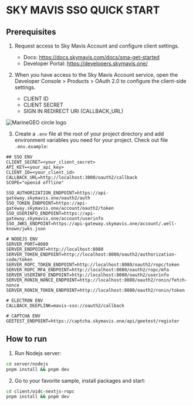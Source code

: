 # SKY MAVIS SSO QUICK START

## Prerequisites

1. Request access to Sky Mavis Account and configure client settings.

   - Docs: <https://docs.skymavis.com/docs/sma-get-started>
   - Developer Portal: <https://developers.skymavis.one/>

2. When you have access to the Sky Mavis Account service, open the Developer Console > Products > OAuth 2.0 to configure the client-side settings.

   - CLIENT ID
   - CLIENT SECRET
   - SIGN IN REDIRECT URI (CALLBACK_URL)

<img src="https://files.readme.io/284792b-small-app-oauth-configuration.png" alt="MarineGEO circle logo"/>

3. Create a `.env` file at the root of your project directory and add environment variables you need for your project. Check out file `.env.example`:

```
## SSO ENV
CLIENT_SECRET=<your_client_secret>
API_KEY=<your_api_key>
CLIENT_ID=<your_client_id>
CALLBACK_URL=http://localhost:3000/oauth2/callback
SCOPE="openid offline"

SSO_AUTHORIZATION_ENDPOINT=https://api-gateway.skymavis.one/oauth2/auth
SSO_TOKEN_ENDPOINT=https://api-gateway.skymavis.one/account/oauth2/token
SSO_USERINFO_ENDPOINT=https://api-gateway.skymavis.one/account/userinfo
SSO_JWKS_ENDPOINT=https://api-gateway.skymavis.one/account/.well-known/jwks.json

# NODEJS ENV
SERVER_PORT=8080
SERVER_ENDPOINT=http://localhost:8080
SERVER_TOKEN_ENDPOINT=http://localhost:8080/oauth2/authorization-code/token
SERVER_ROPC_TOKEN_ENDPOINT=http://localhost:8080/oauth2/ropc/token
SERVER_ROPC_MFA_ENDPOINT=http://localhost:8080/oauth2/ropc/mfa
SERVER_USERINFO_ENDPOINT=http://localhost:8080/oauth2/userinfo
SERVER_RONIN_NONCE_ENDPOINT=http://localhost:8080/oauth2/ronin/fetch-nonce
SERVER_RONIN_TOKEN_ENDPOINT=http://localhost:8080/oauth2/ronin/token

# ELECTRON ENV
CALLBACK_DEEPLINK=mavis-sso://oauth2/callback

# CAPTCHA ENV
GEETEST_ENDPOINT=https://captcha.skymavis.one/api/geetest/register
```

## How to run

1. Run Nodejs server:

```bash
cd server/nodejs
pnpm install && pnpm dev
```

2. Go to your favorite sample, install packages and start:

```bash
cd client/oidc-nextjs-ropc
pnpm install && pnpm dev
```
